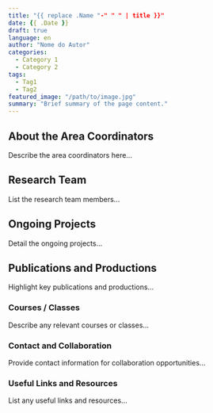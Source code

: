 ```yaml
---
title: "{{ replace .Name "-" " " | title }}"
date: {{ .Date }}
draft: true
language: en
author: "Nome do Autor"
categories:
  - Category 1
  - Category 2
tags:
  - Tag1
  - Tag2
featured_image: "/path/to/image.jpg"
summary: "Brief summary of the page content."
---
```


## About the Area Coordinators

Describe the area coordinators here...

## Research Team

List the research team members...

## Ongoing Projects

Detail the ongoing projects...

## Publications and Productions

Highlight key publications and productions...

### Courses / Classes

Describe any relevant courses or classes...

### Contact and Collaboration

Provide contact information for collaboration opportunities...

### Useful Links and Resources

List any useful links and resources...

